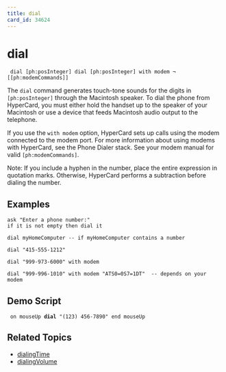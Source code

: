 ```yaml
---
title: dial
card_id: 34624
---
```


# dial

<code><pre>
dial [ph:posInteger]
dial [ph:posInteger] with modem ¬
       [[ph:modemCommands]]
</pre></code>

The <code>dial</code> command generates touch-tone sounds for the digits in  <code>[ph:posInteger]</code> through the Macintosh speaker. To dial the phone from HyperCard, you must either hold the handset up to the speaker of your Macintosh or use a device that feeds Macintosh audio output to the telephone.

If you use the <code>with modem</code> option, HyperCard sets up calls using the modem connected to the modem port. For more information about using modems with HyperCard, see the Phone Dialer stack. See your modem manual for valid <code>[ph:modemCommands]</code>.

Note: If you include a hyphen in the number, place the entire expression in quotation marks. Otherwise, HyperCard performs a subtraction before dialing the number.

## Examples

```
ask "Enter a phone number:"
if it is not empty then dial it

dial myHomeComputer -- if myHomeComputer contains a number

dial "415-555-1212"  

dial "999-973-6000" with modem  

dial "999-996-1010" with modem "ATS0=0S7=1DT"  -- depends on your modem
```

## Demo Script

<code><pre>
on mouseUp
 <b>dial</b> "(123) 456-7890"
end mouseUp
</pre></code>

## Related Topics

* [dialingTime](/HyperTalkReference/properties/dialingTime)
* [dialingVolume](/HyperTalkReference/properties/dialingVolume)
